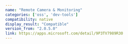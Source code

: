 ```yaml
---
name: "Remote Camera & Monitoring"
categories: ['oss', 'dev-tools']
compatibility: native
display_result: "Compatible"
version_from: "2.0.5.0"
link: https://apps.microsoft.com/detail/9P3TV7989R30
---
```

